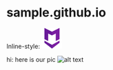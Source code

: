 # sample.github.io

Inline-style: 
![alt text](https://github.com/adam-p/markdown-here/raw/master/src/common/images/icon48.png "Logo Title Text 1")

hi: here is our pic
![alt text](https://cdn.shopify.com/s/files/1/0135/1827/4660/articles/pexels-photo-301599_775x.jpg?v=1551548363)
